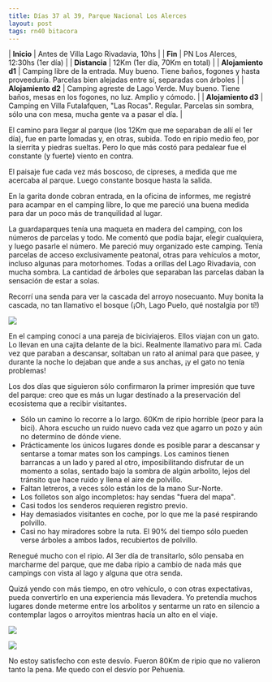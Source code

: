 ```yaml
---
title: Días 37 al 39, Parque Nacional Los Alerces
layout: post
tags: rn40 bitacora
---
```


| **Inicio**             | Antes de Villa Lago Rivadavia, 10hs |
| **Fin**                 | PN Los Alerces, 12:30hs (1er día) |
| **Distancia**       | 12Km (1er día, 70Km en total) |
| **Alojamiento d1**    | Camping libre de la entrada. Muy bueno. Tiene baños, fogones y hasta proveeduría. Parcelas bien alejadas entre sí, separadas con árboles |
| **Alojamiento d2**    | Camping agreste de Lago Verde. Muy bueno. Tiene baños, mesas en los fogones, no luz. Amplio y cómodo. |
| **Alojamiento d3**    | Camping en Villa Futalafquen, "Las Rocas". Regular. Parcelas sin sombra, sólo una con mesa, mucha gente va a pasar el día. |

El camino para llegar al parque (los 12Km que me separaban de allí el 1er día), fue en parte lomadas y, en otras, subida. Todo en ripio medio feo, por la sierrita y piedras sueltas. Pero lo que más costó para pedalear fue el constante (y fuerte) viento en contra.

El paisaje fue cada vez más boscoso, de cipreses, a medida que me acercaba al parque. Luego constante bosque hasta la salida.

En la garita donde cobran entrada, en la oficina de informes, me registré para acampar en el camping libre, lo que me pareció una buena medida para dar un poco más de tranquilidad al lugar.

La guardaparques tenía una maqueta en madera del camping, con los números de parcelas y todo. Me comentó que podía bajar, elegir cualquiera, y luego pasarle el número. Me pareció muy organizado este camping. Tenía parcelas de acceso exclusivamente peatonal, otras para vehículos a motor, incluso algunas para motorhomes. Todas a orillas del Lago Rivadavia, con mucha sombra. La cantidad de árboles que separaban las parcelas daban la sensación de estar a solas.

Recorrí una senda para ver la cascada del arroyo nosecuanto. Muy bonita la cascada, no tan llamativo el bosque (¡Oh, Lago Puelo, qué nostalgia por tí!)

[![](https://cloud.githubusercontent.com/assets/1107605/6267747/96ac2e7a-b825-11e4-8b36-115926fbfe64.JPG)](https://cloud.githubusercontent.com/assets/1107605/6267746/962efffe-b825-11e4-973f-b8c1cc03a77a.JPG)

En el camping conocí a una pareja de biciviajeros. Ellos viajan con un gato. Lo llevan en una cajita delante de la bici. Realmente llamativo para mí. Cada vez que paraban a descansar, soltaban un rato al animal para que pasee, y durante la noche lo dejaban que ande a sus anchas, ¡y el gato no tenía problemas!

Los dos días que siguieron sólo confirmaron la primer impresión que tuve del parque: creo que es más un lugar destinado a la preservación del ecosistema que a recibir visitantes.

 * Sólo un camino lo recorre a lo largo. 60Km de ripio horrible (peor para la bici). Ahora escucho un ruido nuevo cada vez que agarro un pozo y aún no determino de dónde viene.
 * Prácticamente los únicos lugares donde es posible parar a descansar y sentarse a tomar mates son los campings. Los caminos tienen barrancas a un lado y pared al otro, imposibilitando disfrutar de un momento a solas, sentado bajo la sombra de algún arbolito, lejos del tránsito que hace ruido y llena el aire de polvillo.
 * Faltan letreros, a veces sólo están los de la mano Sur-Norte.
 * Los folletos son algo incompletos: hay sendas "fuera del mapa".
 * Casi todos los senderos requieren registro previo.
 * Hay demasiados visitantes en coche, por lo que me la pasé respirando polvillo.
 * Casi no hay miradores sobre la ruta. El 90% del tiempo sólo pueden verse árboles a ambos lados, recubiertos de polvillo.

Renegué mucho con el ripio. Al 3er día de transitarlo, sólo pensaba en marcharme del parque, que me daba ripio a cambio de nada más que campings con vista al lago y alguna que otra senda.

Quizá yendo con más tiempo, en otro vehículo, o con otras expectativas, pueda convertirlo en una experiencia más llevadera. Yo pretendía muchos lugares donde meterme entre los arbolitos y sentarme un rato en silencio a contemplar lagos o arroyitos mientras hacía un alto en el viaje.

[![](https://cloud.githubusercontent.com/assets/1107605/6267751/971499f6-b825-11e4-937c-51fe4bc44e43.JPG)](https://cloud.githubusercontent.com/assets/1107605/6267750/96f60de2-b825-11e4-9be7-ea4a363fc15f.JPG)

[![](https://cloud.githubusercontent.com/assets/1107605/6267753/97424f54-b825-11e4-98fd-90567b995e4b.JPG)](https://cloud.githubusercontent.com/assets/1107605/6267752/97252b40-b825-11e4-8297-f655eda897c2.JPG)

No estoy satisfecho con este desvío. Fueron 80Km de ripio que no valieron tanto la pena. Me quedo con el desvío por Pehuenia.

